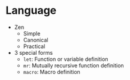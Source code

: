 # Language

- Zen
  - Simple
  - Canonical
  - Practical
- 3 special forms
  - `let`: Function or variable definition
  - `mr`: Mutually recursive function definition
  - `macro`: Macro definition
